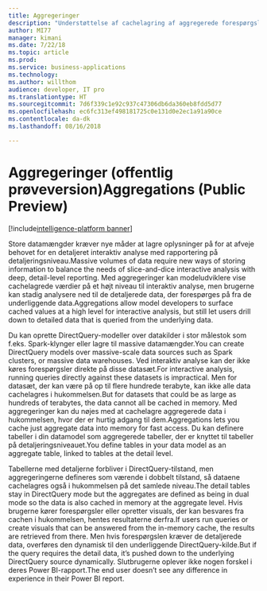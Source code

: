 ```yaml
---
title: Aggregeringer
description: "Understøttelse af cachelagring af aggregerede forespørgsler, samtidig med at brugerne kan analysere ned til detaljeringsniveau via DirectQuery"
author: MI77
manager: kimani
ms.date: 7/22/18
ms.topic: article
ms.prod: 
ms.service: business-applications
ms.technology: 
ms.author: willthom
audience: developer, IT pro
ms.translationtype: HT
ms.sourcegitcommit: 7d6f339c1e92c937c47306db6da360eb8fdd5d77
ms.openlocfilehash: ec6fc313ef498181725c0e131d0e2ec1a91a90ce
ms.contentlocale: da-dk
ms.lasthandoff: 08/16/2018

---
```


# <a name="aggregations-public-preview"></a><span data-ttu-id="121f6-103">Aggregeringer (offentlig prøveversion)</span><span class="sxs-lookup"><span data-stu-id="121f6-103">Aggregations (Public Preview)</span></span>

[!include[intelligence-platform banner](../../includes/intelligence-platform.md)]

<span data-ttu-id="121f6-104">Store datamængder kræver nye måder at lagre oplysninger på for at afveje behovet for en detaljeret interaktiv analyse med rapportering på detaljeringsniveau.</span><span class="sxs-lookup"><span data-stu-id="121f6-104">Massive volumes of data require new ways of storing information to balance the needs of slice-and-dice interactive analysis with deep, detail-level reporting.</span></span> <span data-ttu-id="121f6-105">Med aggregeringer kan modeludviklere vise cachelagrede værdier på et højt niveau til interaktiv analyse, men brugerne kan stadig analysere ned til de detaljerede data, der forespørges på fra de underliggende data.</span><span class="sxs-lookup"><span data-stu-id="121f6-105">Aggregations allow model developers to surface cached values at a high level for interactive analysis, but still let users drill down to detailed data that is queried from the underlying data.</span></span>

<span data-ttu-id="121f6-106">Du kan oprette DirectQuery-modeller over datakilder i stor målestok som f.eks. Spark-klynger eller lagre til massive datamængder.</span><span class="sxs-lookup"><span data-stu-id="121f6-106">You can create DirectQuery models over massive-scale data sources such as Spark clusters, or massive data warehouses.</span></span> <span data-ttu-id="121f6-107">Ved interaktiv analyse kan der ikke køres forespørgsler direkte på disse datasæt.</span><span class="sxs-lookup"><span data-stu-id="121f6-107">For interactive analysis, running queries directly against these datasets is impractical.</span></span> <span data-ttu-id="121f6-108">Men for datasæt, der kan være på op til flere hundrede terabyte, kan ikke alle data cachelagres i hukommelsen.</span><span class="sxs-lookup"><span data-stu-id="121f6-108">But for datasets that could be as large as hundreds of terabytes, the data cannot all be cached in memory.</span></span> <span data-ttu-id="121f6-109">Med aggregeringer kan du nøjes med at cachelagre aggregerede data i hukommelsen, hvor der er hurtig adgang til dem.</span><span class="sxs-lookup"><span data-stu-id="121f6-109">Aggregations lets you cache just aggregate data into memory for fast access.</span></span> <span data-ttu-id="121f6-110">Du kan definere tabeller i din datamodel som aggregerede tabeller, der er knyttet til tabeller på detaljeringsniveauet.</span><span class="sxs-lookup"><span data-stu-id="121f6-110">You define tables in your data model as an aggregate table, linked to tables at the detail level.</span></span> 

<span data-ttu-id="121f6-111">Tabellerne med detaljerne forbliver i DirectQuery-tilstand, men aggregeringerne defineres som værende i dobbelt tilstand, så dataene cachelagres også i hukommelsen på det samlede niveau.</span><span class="sxs-lookup"><span data-stu-id="121f6-111">The detail tables stay in DirectQuery mode but the aggregates are defined as being in dual mode so the data is also cached in memory at the aggregate level.</span></span> <span data-ttu-id="121f6-112">Hvis brugerne kører forespørgsler eller opretter visuals, der kan besvares fra cachen i hukommelsen, hentes resultaterne derfra.</span><span class="sxs-lookup"><span data-stu-id="121f6-112">If users run queries or create visuals that can be answered from the in-memory cache, the results are retrieved from there.</span></span> <span data-ttu-id="121f6-113">Men hvis forespørgslen kræver de detaljerede data, overføres den dynamisk til den underliggende DirectQuery-kilde.</span><span class="sxs-lookup"><span data-stu-id="121f6-113">But if the query requires the detail data, it’s pushed down to the underlying DirectQuery source dynamically.</span></span> <span data-ttu-id="121f6-114">Slutbrugerne oplever ikke nogen forskel i deres Power BI-rapport.</span><span class="sxs-lookup"><span data-stu-id="121f6-114">The end user doesn’t see any difference in experience in their Power BI report.</span></span>

<!--
### Who uses this feature
This feature is intended for advanced modelers. It enables them to create data models with aggregate tables linked together to make sure that their end-user reports are designed to encourage filtering of data before queries are served from the DirectQuery source. 
## Status
### Development status
In development
#### Target timeframe
October ‘18
-->

